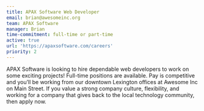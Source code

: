 ```yaml
---
title: APAX Software Web Developer
email: brian@awesomeinc.org
team: APAX Software
manager: Brian
time-commitment: full-time or part-time
active: true
url: 'https://apaxsoftware.com/careers'
priority: 2
---
```

APAX Software is looking to hire dependable web developers to work on some exciting projects! Full-time positions are available. Pay is competitive and you’ll be working from our downtown Lexington offices at Awesome Inc on Main Street. If you value a strong company culture, flexibility, and working for a company that gives back to the local technology community, then apply now.

